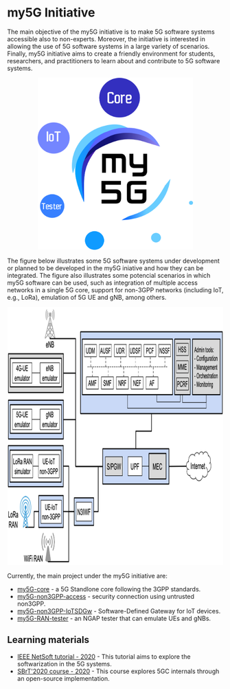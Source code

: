 # my5G Initiative

The main objective of the my5G initiative is to make 5G software systems accessible also to non-experts. Moreover, the initiative is interested in allowing the use of 5G software systems in a large variety of scenarios. Finally, my5G initiative aims to create a friendly environment for students, researchers, and practitioners to learn about and contribute to 5G software systems.

<p align="center">
    <img src="my5Ginitiative.png" height="400"/> 
</p>

The figure below illustrates some 5G software systems under development or planned to be developed in the my5G iniative and how they can be integrated. The figure also illustrates some potencial scenarios in which my5G software can be used, such as integration of multiple access networks in a single 5G core, support for non-3GPP networks (including IoT, e.g., LoRa), emulation of 5G UE and gNB, among others.

<p align="center">
    <img src="my5G-systems.png" height="600"/> 
</p>

Currently, the main project under the my5G initiative are:
* [my5G-core](https://github.com/my5G/my5G-core) - a 5G Standlone core following the 3GPP standards.
* [my5G-non3GPP-access](https://github.com/my5G/my5G-non3GPP-access) - security connection using untrusted non3GPP.
* [my5G-non3GPP-IoTSDGw](https://github.com/my5G/my5G-non3GPP-IoTSDGw) - Software-Defined Gateway for IoT devices. 
* [my5G-RAN-tester](https://github.com/my5G/my5G-RANTester) - an NGAP tester that can emulate UEs and gNBs.

## Learning materials

* [IEEE NetSoft tutorial - 2020](https://github.com/LABORA-INF-UFG/NetSoft2020-Tutorial4) - This tutorial aims to explore the softwarization in the 5G systems.
* [SBrT'2020 course - 2020](https://github.com/LABORA-INF-UFG/SBrT2020-Minicurso1) - This course explores 5GC internals through an open-source implementation.
